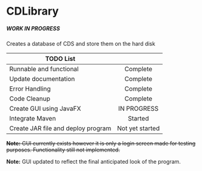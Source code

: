 # CDLibrary 
<h5> WORK IN PROGRESS </h5>
Creates a database of CDS and store them on the hard disk


| TODO List ||
| --- | :---: |
|  Runnable and functional | Complete |
|  Update documentation | Complete |
| Error Handling | Complete |
| Code Cleanup | Complete  |
| Create GUI using JavaFX | IN PROGRESS |
| Integrate Maven | Started |
| Create JAR file and deploy program | Not yet started |
 
 ~~**Note:** GUI currently exists however it is only a login screen made for testing purposes. Functionality still not implemented.~~

**Note:** GUI updated to reflect the final anticipated look of the program.

